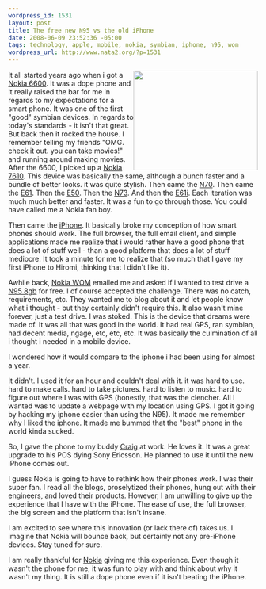 ```yaml
--- 
wordpress_id: 1531
layout: post
title: The free new N95 vs the old iPhone
date: 2008-06-09 23:52:36 -05:00
tags: technology, apple, mobile, nokia, symbian, iphone, n95, wom
wordpress_url: http://www.nata2.org/?p=1531
---
```

<img class="alignright" style="float: right;" src="http://www.cellphonebeat.com/images/n95-iphone_48.jpg" alt="" width="251" height="201" />It all started years ago when i got a <a href="http://en.wikipedia.org/wiki/Nokia_6600">Nokia 6600</a>. It was a dope phone and it really raised the bar for me in regards to my expectations for a smart phone. It was one of the first "good" symbian devices. In regards to today's standards - it isn't that great. But back then it rocked the house. I remember telling my friends "OMG. check it out. you can take movies!" and running around making movies. After the 6600, I picked up a <a href="http://en.wikipedia.org/wiki/Nokia_7610">Nokia 7610</a>. This device was basically the same, although a bunch faster and a bundle of better looks. it was quite stylish. Then came the <a href="http://en.wikipedia.org/wiki/N70">N70</a>. Then came the <a href="http://en.wikipedia.org/wiki/Nokia_E61">E61</a>. Then the <a href="http://en.wikipedia.org/wiki/Nokia_E50">E50</a>. Then the <a href="http://en.wikipedia.org/wiki/N73">N73</a>. And then the <a href="http://en.wikipedia.org/wiki/Nokia_E61#E61i_2">E61i</a>. Each iteration was much much better and faster. It was a fun to go through those. You could have called me a Nokia fan boy.

Then came the <a href="http://en.wikipedia.org/wiki/IPhone">iPhone</a>. It basically broke my conception of how smart phones should work. The full browser, the full email client, and simple applications made me realize that i would rather have a good phone that does a lot of stuff well - than a good platform that does a lot of stuff mediocre. It took a minute for me to realize that (so much that I gave my first iPhone to Hiromi, thinking that I didn't like it).

Awhile back, <a href="http://www.womworld.com/">Nokia WOM</a> emailed me and asked if i wanted to test drive a <a href="http://en.wikipedia.org/wiki/N95">N95 8gb</a> for free. I of course accepted the challenge. There was no catch, requirements, etc. They wanted me to blog about it and let people know what i thought - but they certainly didn't require this. It also wasn't mine forever, just a test drive. I was stoked. This is the device that dreams were made of. It was all that was good in the world. It had real GPS, ran symbian, had decent media, ngage, etc, etc, etc. It was basically the culmination of all i thought i needed in a mobile device.

I wondered how it would compare to the iphone i had been using for almost a year.

It didn't. I used it for an hour and couldn't deal with it. it was hard to use. hard to make calls. hard to take pictures. hard to listen to music. hard to figure out where I was with GPS (honestly, that was the clencher. All I wanted was to update a webpage with my location using GPS. I got it going by hacking my iphone easier than using the N95). It made me remember why I liked the iphone. It made me bummed that the "best" phone in the world kinda sucked.

So, I gave the phone to my buddy <a href="http://craigshimala.com">Craig</a> at work. He loves it. It was a great upgrade to his POS dying Sony Ericsson. He planned to use it until the new iPhone comes out.

I guess Nokia is going to have to rethink how their phones work. I was their super fan. I read all the blogs, proselytized their phones, hung out with their engineers, and loved their products. However, I am unwilling to give up the experience that I have with the iPhone. The ease of use, the full browser, the big screen and the platform that isn't insane.

I am excited to see where this innovation (or lack there of) takes us. I imagine that Nokia will bounce back, but certainly not any pre-iPhone devices. Stay tuned for sure.

I am really thankful for <a href="http://www.womworld.com/">Nokia</a> giving me this experience. Even though it wasn't the phone for me, it was fun to play with and think about why it wasn't my thing. It is still a dope phone even if it isn't beating the iPhone.
